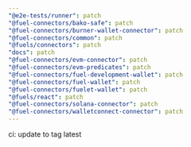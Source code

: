 ```yaml
---
"@e2e-tests/runner": patch
"@fuel-connectors/bako-safe": patch
"@fuel-connectors/burner-wallet-connector": patch
"@fuel-connectors/common": patch
"@fuels/connectors": patch
"docs": patch
"@fuel-connectors/evm-connector": patch
"@fuel-connectors/evm-predicates": patch
"@fuel-connectors/fuel-development-wallet": patch
"@fuel-connectors/fuel-wallet": patch
"@fuel-connectors/fuelet-wallet": patch
"@fuels/react": patch
"@fuel-connectors/solana-connector": patch
"@fuel-connectors/walletconnect-connector": patch
---
```


ci: update to tag latest
